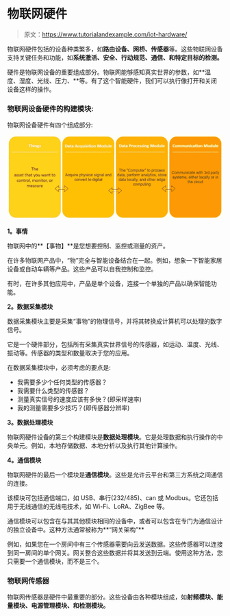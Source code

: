 # 物联网硬件

> 原文：<https://www.tutorialandexample.com/iot-hardware/>

物联网硬件包括的设备种类繁多，如**路由设备、网桥、传感器**等。这些物联网设备支持关键任务和功能，如**系统激活、安全、行动规范、通信、**和特定目标的**检测。**

硬件是物联网设备的重要组成部分。物联网能够感知真实世界的参数，如**温度、湿度、光线、压力、**等。有了这个智能硬件，我们可以执行像打开和关闭设备这样的操作。

### **物联网设备硬件的构建模块:**

物联网设备硬件有四个组成部分:

![Building Blocks of IoT Device Hardware](img/4868c47bb201117945248e9ca189658c.png)

**1。事情**

物联网中的**【事物】**是您想要控制、监控或测量的资产。

在许多物联网产品中，“物”完全与智能设备结合在一起。例如，想象一下智能家居设备或自动车辆等产品。这些产品可以自我控制和监控。

有时，在许多其他应用中，产品是单个设备，连接一个单独的产品以确保智能功能。

**2。数据采集模块**

数据采集模块主要是采集“事物”的物理信号，并将其转换成计算机可以处理的数字信号。

它是一个硬件部分，包括所有采集真实世界信号的传感器，如运动、温度、光线、振动等。传感器的类型和数量取决于您的应用。

在数据采集模块中，必须考虑的要点是:

*   我需要多少个任何类型的传感器？
*   我需要什么类型的传感器？
*   测量真实信号的速度应该有多快？(即采样速率)
*   我的测量需要多少技巧？(即传感器分辨率)

**3。数据处理模块**

物联网硬件设备的第三个构建模块是**数据处理模块**。它是处理数据和执行操作的中央单元。例如，本地存储数据、本地分析以及执行其他计算操作。

**4。通信模块**

物联网硬件的最后一个模块是**通信模块**。这些是允许云平台和第三方系统之间通信的连接。

该模块可包括通信端口，如 USB、串行(232/485)、can 或 Modbus。它还包括用于无线通信的无线电技术，如 Wi-Fi、LoRA、ZigBee 等。

通信模块可以包含在与其其他模块相同的设备中，或者可以包含在专门为通信设计的独立设备中。这种方法通常被称为**“网关架构”**

例如，如果您在一个房间中有三个传感器需要向云发送数据。这些传感器可以连接到同一房间的单个网关。网关整合这些数据并将其发送到云端。使用这种方法，您只需要一个通信模块，而不是三个。

### **物联网传感器**

物联网传感器是硬件中最重要的部分。这些设备由各种模块组成，如**射频模块、能量模块、电源管理模块、**和**检测模块。**